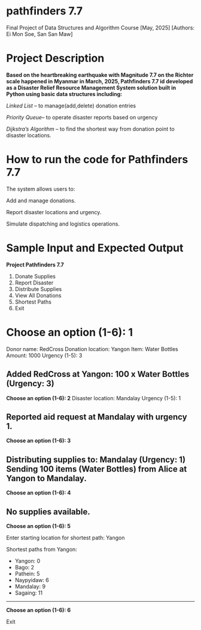 # pathfinders 7.7
Final Project of Data Structures and Algorithm Course [May, 2025] [Authors: Ei Mon Soe, San San Maw]

# Project Description 

**Based on the heartbreaking earthquake with Magnitude 7.7 on the Richter scale happened in Myanmar in March, 2025, Pathfinders 7.7 id developed as a Disaster Relief Resource Management System solution built in Python using basic data structures including:**

_Linked List_ – to manage(add,delete) donation entries

_Priority Queue_– to operate disaster reports based on urgency

_Dijkstra’s Algorithm_ – to find the shortest way from donation point to disaster locations.

# How to run the code for Pathfinders 7.7

The system allows users to:

Add and manage donations.

Report disaster locations and urgency.

Simulate dispatching and logistics operations.

# Sample Input and Expected Output 

**Project Pathfinders 7.7**
1. Donate Supplies
2. Report Disaster
3. Distribute Supplies
4. View All Donations
5. Shortest Paths
6. Exit
   
# Choose an option (1-6): 1
Donor name: RedCross
Donation location: Yangon
Item: Water Bottles
Amount: 1000
Urgency (1-5): 3

**Added RedCross at Yangon: 100 x Water Bottles (Urgency: 3)**
-----------------

**Choose an option (1-6): 2**
Disaster location: Mandalay
Urgency (1-5): 1

Reported aid request at Mandalay with urgency 1.
-----------------

**Choose an option (1-6): 3**

Distributing supplies to: Mandalay (Urgency: 1)
Sending 100 items (Water Bottles) from Alice at Yangon to Mandalay.
-----------------

**Choose an option (1-6): 4**

No supplies available.
-----------------

**Choose an option (1-6): 5**

Enter starting location for shortest path: Yangon

Shortest paths from Yangon:
- Yangon: 0
- Bago: 2
- Pathein: 5
- Naypyidaw: 6
- Mandalay: 9
- Sagaing: 11
-----------------

**Choose an option (1-6): 6**

Exit








